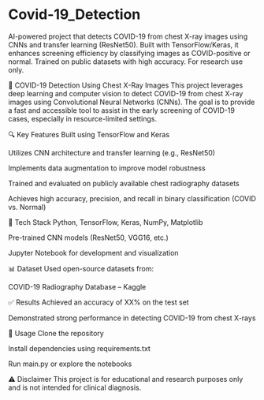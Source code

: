 # Covid-19_Detection
AI-powered project that detects COVID-19 from chest X-ray images using CNNs and transfer learning (ResNet50). Built with TensorFlow/Keras, it enhances screening efficiency by classifying images as COVID-positive or normal. Trained on public datasets with high accuracy. For research use only.

🦠 COVID-19 Detection Using Chest X-Ray Images
This project leverages deep learning and computer vision to detect COVID-19 from chest X-ray images using Convolutional Neural Networks (CNNs). The goal is to provide a fast and accessible tool to assist in the early screening of COVID-19 cases, especially in resource-limited settings.

🔍 Key Features
Built using TensorFlow and Keras

Utilizes CNN architecture and transfer learning (e.g., ResNet50)

Implements data augmentation to improve model robustness

Trained and evaluated on publicly available chest radiography datasets

Achieves high accuracy, precision, and recall in binary classification (COVID vs. Normal)

🚀 Tech Stack
Python, TensorFlow, Keras, NumPy, Matplotlib

Pre-trained CNN models (ResNet50, VGG16, etc.)

Jupyter Notebook for development and visualization

📊 Dataset
Used open-source datasets from:

COVID-19 Radiography Database – Kaggle

✅ Results
Achieved an accuracy of XX% on the test set

Demonstrated strong performance in detecting COVID-19 from chest X-rays

📌 Usage
Clone the repository

Install dependencies using requirements.txt

Run main.py or explore the notebooks

⚠️ Disclaimer
This project is for educational and research purposes only and is not intended for clinical diagnosis.

